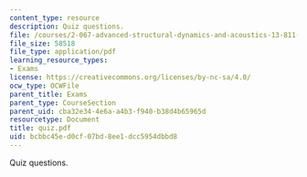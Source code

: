 ```yaml
---
content_type: resource
description: Quiz questions.
file: /courses/2-067-advanced-structural-dynamics-and-acoustics-13-811-spring-2004/bcbbc45ed0cf07bd8ee1dcc5954dbbd8_quiz.pdf
file_size: 58518
file_type: application/pdf
learning_resource_types:
- Exams
license: https://creativecommons.org/licenses/by-nc-sa/4.0/
ocw_type: OCWFile
parent_title: Exams
parent_type: CourseSection
parent_uid: cba32e34-4e6a-a4b3-f940-b38d4b65965d
resourcetype: Document
title: quiz.pdf
uid: bcbbc45e-d0cf-07bd-8ee1-dcc5954dbbd8
---
```

Quiz questions.